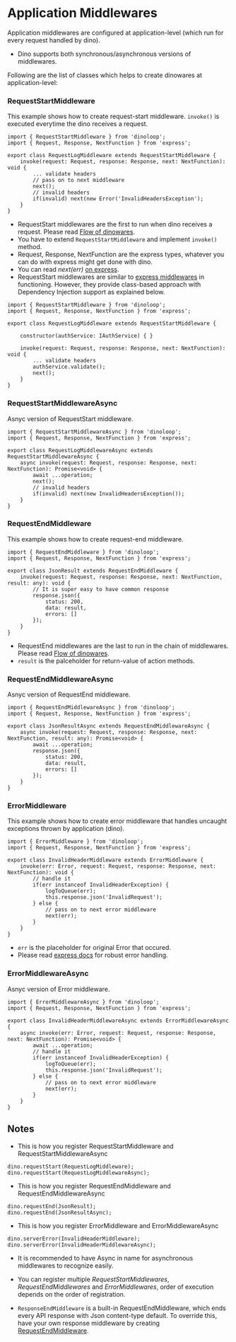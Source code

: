 # Application Middlewares
Application middlewares are configured at application-level (which run for every request handled by dino).

* Dino supports both synchronous/asynchronous versions of middlewares.

Following are the list of classes which helps to create dinowares at application-level:
### RequestStartMiddleware
This example shows how to create request-start middleware. `invoke()` is executed everytime the dino receives a request. 
```
import { RequestStartMiddleware } from 'dinoloop';
import { Request, Response, NextFunction } from 'express';

export class RequestLogMiddleware extends RequestStartMiddleware {
    invoke(request: Request, response: Response, next: NextFunction): void {
        ... validate headers
        // pass on to next middleware
        next();
        // invalid headers
        if(invalid) next(new Error('InvalidHeadersException');
    }
}
```
* RequestStart middlewares are the first to run when dino receives a request. Please read [Flow of dinowares](https://github.com/ParallelTask/dinoloop/blob/wiki-folder/wiki/flow_of_dinowares.md).
* You have to extend `RequestStartMiddleware` and implement `invoke()` method.
* Request, Response, NextFunction are the express types, whatever you can do with express might get done with dino.
* You can read *next(err)*  [on express](https://expressjs.com/en/guide/error-handling.html).
* RequestStart middlewares are similar to [express middlewares](https://expressjs.com/en/guide/using-middleware.html) in functioning. However, they provide class-based approach with Dependency Injection support as explained below.
```
import { RequestStartMiddleware } from 'dinoloop';
import { Request, Response, NextFunction } from 'express';

export class RequestLogMiddleware extends RequestStartMiddleware {
    
    constructor(authService: IAuthService) { }

    invoke(request: Request, response: Response, next: NextFunction): void {
        ... validate headers
        authService.validate();
        next();
    }
}
```
### RequestStartMiddlewareAsync
Asnyc version of RequestStart middleware.
```
import { RequestStartMiddlewareAsync } from 'dinoloop';
import { Request, Response, NextFunction } from 'express';

export class RequestLogMiddlewareAsync extends RequestStartMiddlewareAsync {
    async invoke(request: Request, response: Response, next: NextFunction): Promise<void> {
        await ...operation;
        next();
        // invalid headers
        if(invalid) next(new InvalidHeadersException());
    }
}
```
### RequestEndMiddleware
This example shows how to create request-end middleware. 
```
import { RequestEndMiddleware } from 'dinoloop';
import { Request, Response, NextFunction } from 'express';

export class JsonResult extends RequestEndMiddleware {
    invoke(request: Request, response: Response, next: NextFunction, result: any): void {
        // It is super easy to have common response
        response.json({
            status: 200,
            data: result,
            errors: []
        });
    }
}
```
* RequestEnd middlewares are the last to run in the chain of middlewares. Please read [Flow of dinowares](https://github.com/ParallelTask/dinoloop/blob/wiki-folder/wiki/flow_of_dinowares.md).
* `result` is the palceholder for return-value of action methods.
### RequestEndMiddlewareAsync
Asnyc version of RequestEnd middleware.

```
import { RequestEndMiddlewareAsync } from 'dinoloop';
import { Request, Response, NextFunction } from 'express';

export class JsonResultAsync extends RequestEndMiddlewareAsync {
    async invoke(request: Request, response: Response, next: NextFunction, result: any): Promise<void> {
        await ...operation;
        response.json({
            status: 200,
            data: result,
            errors: []
        });
    }
}
```
### ErrorMiddleware
This example shows how to create error middleware that handles uncaught exceptions thrown by application (dino). 
```
import { ErrorMiddleware } from 'dinoloop';
import { Request, Response, NextFunction } from 'express';

export class InvalidHeaderMiddleware extends ErrorMiddleware {
    invoke(err: Error, request: Request, response: Response, next: NextFunction): void {
        // handle it
        if(err instanceof InvalidHeaderException) {
            logToQueue(err);
            this.response.json('InvalidRequest');
        } else {
            // pass on to next error middleware
            next(err);
        }
    }
}
```
* `err` is the placeholder for original Error that occured.
* Please read [express docs](https://expressjs.com/en/guide/error-handling.html) for robust error handling.
### ErrorMiddlewareAsync
Asnyc version of Error middleware.

```
import { ErrorMiddlewareAsync } from 'dinoloop';
import { Request, Response, NextFunction } from 'express';

export class InvalidHeaderMiddlewareAsync extends ErrorMiddlewareAsync {
    async invoke(err: Error, request: Request, response: Response, next: NextFunction): Promise<void> {
        await ...operation;
        // handle it
        if(err instanceof InvalidHeaderException) {
            logToQueue(err);
            this.response.json('InvalidRequest');
        } else {
            // pass on to next error middleware
            next(err);
        }
    }
}
```
## Notes
* This is how you register RequestStartMiddleware and RequestStartMiddlewareAsync
```
dino.requestStart(RequestLogMiddleware);
dino.requestStart(RequestLogMiddlewareAsync);
``` 
* This is how you register RequestEndMiddleware and RequestEndMiddlewareAsync
```
dino.requestEnd(JsonResult);
dino.requestEnd(JsonResultAsync);
``` 
* This is how you register ErrorMiddleware and ErrorMiddlewareAsync
```
dino.serverError(InvalidHeaderMiddleware);
dino.serverError(InvalidHeaderMiddlewareAsync);
``` 
* It is recommended to have Async in name for asynchronous middlewares to recognize easily.

* You can register multiple *RequestStartMiddlewares*, *RequestEndMiddlewares* and *ErrorMiddlewares*, order of execution depends on the order of registration. 
* `ResponseEndMiddleware` is a built-in RequestEndMiddleware, which ends every API response with Json content-type default. To override this, have your own response middleware by creating [RequestEndMiddleware](https://github.com/ParallelTask/dinoloop/blob/wiki-folder/wiki/application_middlewares.md#requestendmiddleware).
